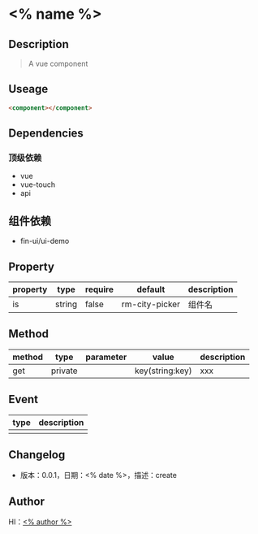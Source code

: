 # <% name %>

## Description

> A vue component

## Useage

```html
<component></component>
```

## Dependencies

### 顶级依赖

- vue
- vue-touch
- api

## 组件依赖

- fin-ui/ui-demo

## Property

|property|type|require|default|description|
|---|---|---|---|---|
|is|string|false|rm-city-picker|组件名|

## Method

|method|type|parameter|value|description|
|---|---|---|---|---|
|get|private||key(string:key)|xxx|

## Event
|type|description|
|---|---|
|||

## Changelog

* 版本：0.0.1，日期：<% date %>，描述：create

## Author

HI：[<% author %>](baidu://message/?id=xxx)
